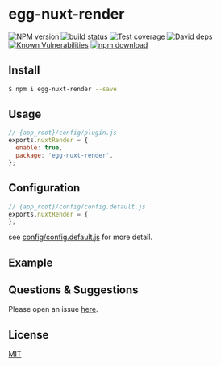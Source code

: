 # egg-nuxt-render

[![NPM version][npm-image]][npm-url]
[![build status][travis-image]][travis-url]
[![Test coverage][codecov-image]][codecov-url]
[![David deps][david-image]][david-url]
[![Known Vulnerabilities][snyk-image]][snyk-url]
[![npm download][download-image]][download-url]

[npm-image]: https://img.shields.io/npm/v/egg-nuxt-render.svg?style=flat-square
[npm-url]: https://npmjs.org/package/egg-nuxt-render
[travis-image]: https://img.shields.io/travis/eggjs/egg-nuxt-render.svg?style=flat-square
[travis-url]: https://travis-ci.org/eggjs/egg-nuxt-render
[codecov-image]: https://img.shields.io/codecov/c/github/eggjs/egg-nuxt-render.svg?style=flat-square
[codecov-url]: https://codecov.io/github/eggjs/egg-nuxt-render?branch=master
[david-image]: https://img.shields.io/david/eggjs/egg-nuxt-render.svg?style=flat-square
[david-url]: https://david-dm.org/eggjs/egg-nuxt-render
[snyk-image]: https://snyk.io/test/npm/egg-nuxt-render/badge.svg?style=flat-square
[snyk-url]: https://snyk.io/test/npm/egg-nuxt-render
[download-image]: https://img.shields.io/npm/dm/egg-nuxt-render.svg?style=flat-square
[download-url]: https://npmjs.org/package/egg-nuxt-render

<!--
Description here.
-->

## Install

```bash
$ npm i egg-nuxt-render --save
```

## Usage

```js
// {app_root}/config/plugin.js
exports.nuxtRender = {
  enable: true,
  package: 'egg-nuxt-render',
};
```

## Configuration

```js
// {app_root}/config/config.default.js
exports.nuxtRender = {
};
```

see [config/config.default.js](config/config.default.js) for more detail.

## Example

<!-- example here -->

## Questions & Suggestions

Please open an issue [here](https://github.com/eggjs/egg/issues).

## License

[MIT](LICENSE)
